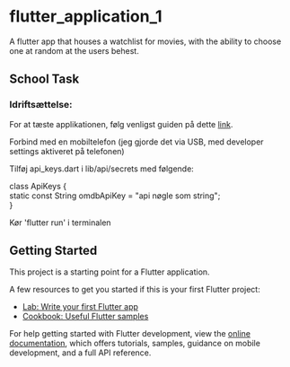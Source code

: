 # flutter_application_1

A flutter app that houses a watchlist for movies, with the ability to choose one at random at the users behest. 

## School Task

### Idriftsættelse:
For at tæste applikationen, følg venligst guiden på dette [link](https://docs.flutter.dev/install/with-vs-code).

Forbind med en mobiltelefon (jeg gjorde det via USB, med developer settings aktiveret på telefonen)

Tilføj api_keys.dart i lib/api/secrets med følgende:


class ApiKeys {  
  static const String omdbApiKey = "api nøgle som string";  
}


Kør 'flutter run' i terminalen


## Getting Started

This project is a starting point for a Flutter application.

A few resources to get you started if this is your first Flutter project:

- [Lab: Write your first Flutter app](https://docs.flutter.dev/get-started/codelab)
- [Cookbook: Useful Flutter samples](https://docs.flutter.dev/cookbook)

For help getting started with Flutter development, view the
[online documentation](https://docs.flutter.dev/), which offers tutorials,
samples, guidance on mobile development, and a full API reference.
